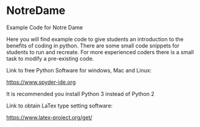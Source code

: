# NotreDame
Example Code for Notre Dame

Here you will find example code to give students an introduction to the benefits of coding in python. There are some small code snippets for students to run and recreate. For more experienced coders there is a small task to modify a pre-existing code.

Link to free Python Software for windows, Mac and Linux:

https://www.spyder-ide.org

It is recommended you install Python 3 instead of Python 2

Link to obtain LaTex type setting software:

https://www.latex-project.org/get/


